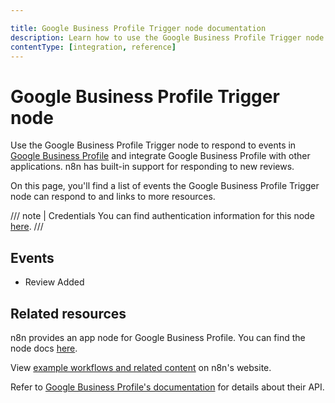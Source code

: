 ```yaml
---

title: Google Business Profile Trigger node documentation
description: Learn how to use the Google Business Profile Trigger node in n8n. Follow technical documentation to integrate Google Business Profile Trigger node into your workflows.
contentType: [integration, reference]
---
```


# Google Business Profile Trigger node

Use the Google Business Profile Trigger node to respond to events in [Google Business Profile](https://www.google.com/business/) and integrate Google Business Profile with other applications. n8n has built-in support for responding to new reviews.

On this page, you'll find a list of events the Google Business Profile Trigger node can respond to and links to more resources.

///  note  | Credentials
You can find authentication information for this node [here](/integrations/builtin/credentials/google/index.md).
///

## Events

* Review Added

## Related resources

n8n provides an app node for Google Business Profile. You can find the node docs [here](/integrations/builtin/app-nodes/n8n-nodes-base.googlebusinessprofile.md).

<!-- add a link to the node page on n8n's website. For example: https://n8n.io/integrations/356-gmail/ -->
View [example workflows and related content](https://n8n.io/integrations/google-business-profile-trigger/) on n8n's website.

Refer to [Google Business Profile's documentation](https://developers.google.com/my-business/reference/rest) for details about their API.
